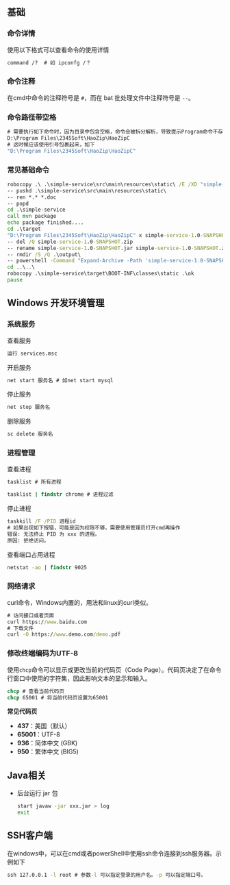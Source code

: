 ## 基础

### 命令详情

使用以下格式可以查看命令的使用详情

```cmd
command /?  # 如 ipconfg /？
```

### 命令注释

在cmd中命令的注释符号是 `#`，而在 bat 批处理文件中注释符号是 `--`。

### 命令路径带空格

```cmd
# 需要执行如下命令时，因为目录中包含空格，命令会被拆分解析，导致提示Program命令不存在
D:\Program Files\2345Soft\HaoZip\HaoZipC
# 这时候应该使用引号包裹起来，如下
"D:\Program Files\2345Soft\HaoZip\HaoZipC"
```

### 常见基础命令

```cmd
robocopy .\ .\simple-service\src\main\resources\static\ /E /XD "simple-service" /XD "ok" /XF "start.bat"
-- pushd .\simple-service\src\main\resources\static\
-- ren *.* *.doc
-- popd
cd .\simple-service
call mvn package
echo package finished....
cd .\target
"D:\Program Files\2345Soft\HaoZip\HaoZipC" x simple-service-1.0-SNAPSHOT.jar -y
-- del /Q simple-service-1.0-SNAPSHOT.zip
-- rename simple-service-1.0-SNAPSHOT.jar simple-service-1.0-SNAPSHOT.zip
-- rmdir /S /Q .\output\
-- powershell -Command "Expand-Archive -Path 'simple-service-1.0-SNAPSHOT.zip' -DestinationPath 'output\' -Force"
cd ..\..\
robocopy .\simple-service\target\BOOT-INF\classes\static .\ok
pause
```



## Windows 开发环境管理

###  系统服务

查看服务

```cmd
运行 services.msc
```

开启服务

```cmd
net start 服务名 # 如net start mysql
```

停止服务

``` cmd
net stop 服务名
```

删除服务

```cmd
sc delete 服务名
```

### 进程管理

查看进程

```cmd
tasklist # 所有进程

tasklist | findstr chrome # 进程过滤
```

停止进程

```cmd
taskkill /F /PID 进程id
# 如果出现如下报错，可能是因为权限不够，需要使用管理员打开cmd再操作
错误: 无法终止 PID 为 xxx 的进程。
原因: 拒绝访问。
```

查看端口占用进程

```cmd
netstat -ao | findstr 9025
```



### 网络请求

curl命令，Windows内置的，用法和linux的curl类似。

```cmd
# 访问接口或者页面
curl https://www.baidu.com
# 下载文件
curl -O https://www.demo.com/demo.pdf
```



### 修改终端编码为UTF-8

使用`chcp`命令可以显示或更改当前的代码页（Code Page）。代码页决定了在命令行窗口中使用的字符集，因此影响文本的显示和输入。

```cmd
chcp # 查看当前代码页
chcp 65001 # 将当前代码页设置为65001
```

**常见代码页**

- **437**：美国（默认）
- **65001**：UTF-8
- **936**：简体中文 (GBK)
- **950**：繁体中文 (BIG5)

## Java相关

- 后台运行 jar 包

  ```bash
  start javaw -jar xxx.jar > log
  exit
  ```


## SSH客户端

在windows中，可以在cmd或者powerShell中使用ssh命令连接到ssh服务器。示例如下

```cmd
ssh 127.0.0.1 -l root # 参数-l 可以指定登录的用户名。-p 可以指定端口号。
```





